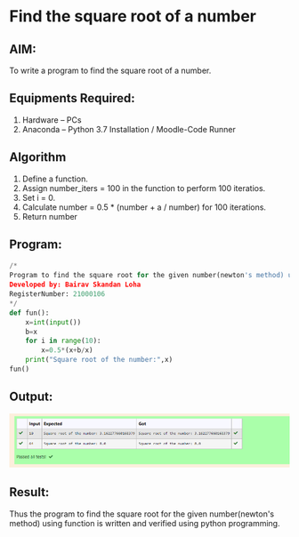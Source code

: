 # Find the square root of a number

## AIM:
To write a program to find the square root of a number.

## Equipments Required:
1. Hardware – PCs
2. Anaconda – Python 3.7 Installation / Moodle-Code Runner

## Algorithm
1. Define a function.
2. Assign number_iters = 100 in the function to perform 100 iteratios.
3. Set i = 0.
4. Calculate  number = 0.5 * (number + a / number) for 100 iterations.
5. Return number

## Program:
~~~ python
/*
Program to find the square root for the given number(newton's method) using function.
Developed by: Bairav Skandan Loha
RegisterNumber: 21000106
*/
def fun():
    x=int(input())
    b=x
    for i in range(10):
        x=0.5*(x+b/x)
    print("Square root of the number:",x)
fun()
~~~

## Output:
![gcd of two number](square.png)


## Result:
Thus the program to find the square root for the given number(newton's method) using function is written and verified using python programming.

